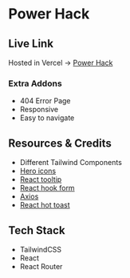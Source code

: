 # Power Hack

<!-- <img src="" alt=""> -->

## Live Link

Hosted in Vercel -> [Power Hack](https://powerrhackk.vercel.app/)

### Extra Addons

- 404 Error Page
- Responsive
- Easy to navigate

## Resources & Credits

- Different Tailwind Components
- [Hero icons](https://heroicons.com/)
- [React tooltip](https://react-tooltip.com/)
- [React hook form](https://react-hook-form.com/)
- [Axios](https://axios-http.com/)
- [React hot toast](https://react-hot-toast.com/)

## Tech Stack

- TailwindCSS
- React
- React Router
